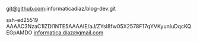 git@github.com:informaticadiaz/blog-dev.git

ssh-ed25519 AAAAC3NzaC1lZDI1NTE5AAAAIE/aJ/ZYsI8fw05X2578F17qYVKyunIuDqcKQEGpAMDO informatica.diaz@gmail.com
